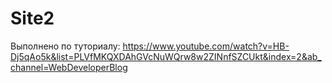# Site2

Выполнено по туториалу: https://www.youtube.com/watch?v=HB-Dj5qAo5k&list=PLVfMKQXDAhGVcNuWQrw8w2ZINnfSZCUkt&index=2&ab_channel=WebDeveloperBlog

